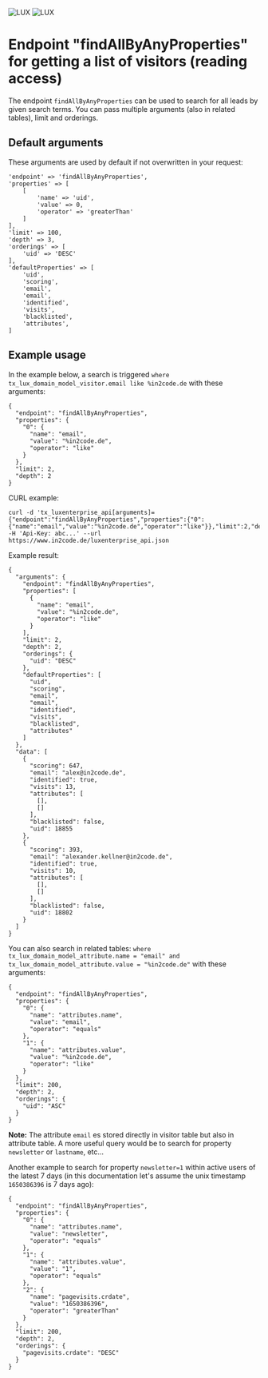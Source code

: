![LUX](../../Images/logo_claim.svg#gh-light-mode-only "LUX")
![LUX](../../Images/logo_claim_white.svg#gh-dark-mode-only "LUX")

# Endpoint "findAllByAnyProperties" for getting a list of visitors (reading access)

The endpoint `findAllByAnyProperties` can be used to search for all leads by given search terms.
You can pass multiple arguments (also in related tables), limit and orderings.

## Default arguments

These arguments are used by default if not overwritten in your request:

```
'endpoint' => 'findAllByAnyProperties',
'properties' => [
    [
        'name' => 'uid',
        'value' => 0,
        'operator' => 'greaterThan'
    ]
],
'limit' => 100,
'depth' => 3,
'orderings' => [
    'uid' => 'DESC'
],
'defaultProperties' => [
    'uid',
    'scoring',
    'email',
    'email',
    'identified',
    'visits',
    'blacklisted',
    'attributes',
]
```

## Example usage

In the example below, a search is triggered `where tx_lux_domain_model_visitor.email like %in2code.de` with these
arguments:

```
{
  "endpoint": "findAllByAnyProperties",
  "properties": {
    "0": {
      "name": "email",
      "value": "%in2code.de",
      "operator": "like"
    }
  },
  "limit": 2,
  "depth": 2
}
```

CURL example:

```
curl -d 'tx_luxenterprise_api[arguments]={"endpoint":"findAllByAnyProperties","properties":{"0":{"name":"email","value":"%in2code.de","operator":"like"}},"limit":2,"depth":2}' -H 'Api-Key: abc...' --url https://www.in2code.de/luxenterprise_api.json
```

Example result:

```
{
  "arguments": {
    "endpoint": "findAllByAnyProperties",
    "properties": [
      {
        "name": "email",
        "value": "%in2code.de",
        "operator": "like"
      }
    ],
    "limit": 2,
    "depth": 2,
    "orderings": {
      "uid": "DESC"
    },
    "defaultProperties": [
      "uid",
      "scoring",
      "email",
      "email",
      "identified",
      "visits",
      "blacklisted",
      "attributes"
    ]
  },
  "data": [
    {
      "scoring": 647,
      "email": "alex@in2code.de",
      "identified": true,
      "visits": 13,
      "attributes": [
        [],
        []
      ],
      "blacklisted": false,
      "uid": 18855
    },
    {
      "scoring": 393,
      "email": "alexander.kellner@in2code.de",
      "identified": true,
      "visits": 10,
      "attributes": [
        [],
        []
      ],
      "blacklisted": false,
      "uid": 18802
    }
  ]
}
```

You can also search in related tables: `where tx_lux_domain_model_attribute.name = "email" and tx_lux_domain_model_attribute.value = "%in2code.de"`
with these arguments:

```
{
  "endpoint": "findAllByAnyProperties",
  "properties": {
    "0": {
      "name": "attributes.name",
      "value": "email",
      "operator": "equals"
    },
    "1": {
      "name": "attributes.value",
      "value": "%in2code.de",
      "operator": "like"
    }
  },
  "limit": 200,
  "depth": 2,
  "orderings": {
    "uid": "ASC"
  }
}
```

**Note:** The attribute `email` es stored directly in visitor table but also in attribute table. A more useful query would be to search for property `newsletter` or `lastname`, etc...


Another example to search for property `newsletter=1` within active users of the latest 7 days (in this documentation
let's assume the unix timestamp `1650386396` is 7 days ago):

```
{
  "endpoint": "findAllByAnyProperties",
  "properties": {
    "0": {
      "name": "attributes.name",
      "value": "newsletter",
      "operator": "equals"
    },
    "1": {
      "name": "attributes.value",
      "value": "1",
      "operator": "equals"
    },
    "2": {
      "name": "pagevisits.crdate",
      "value": "1650386396",
      "operator": "greaterThan"
    }
  },
  "limit": 200,
  "depth": 2,
  "orderings": {
    "pagevisits.crdate": "DESC"
  }
}
```
